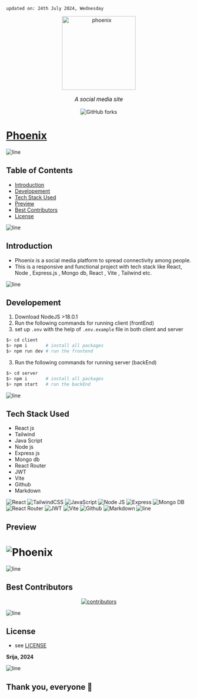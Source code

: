     updated on: 24th July 2024, Wednesday

<div align=center>
    <a href="https://github.com/SrijaAdhya12/phoenix">
        <img width="200" src="https://cdn-icons-png.flaticon.com/512/4553/4553011.png" alt="phoenix">
    </a>
    <p style="font-family: roboto, calibri; font-size:12pt; font-style:italic"> A social media site </p>
    <a src="https://github.com/SrijaAdhya12/phoenix/forks">
        <img alt="GitHub forks" src="https://img.shields.io/github/forks/SrijaAdhya12/phoenix">
    </a>
</div>

# [Phoenix](https://phoenix-client-social.vercel.app)

![line]

## Table of Contents

- [Introduction](#introduction)
- [Developement](#developement)
- [Tech Stack Used](#tech-stack-used)
- [Preview](#preview)
- [Best Contributors](#best-contributors)
- [License](#license)

![line]

## Introduction

- Phoenix is a social media platform to spread connectivity among people.
- This is a responsive and functional project with tech stack like React, Node , Express.js , Mongo db, React , Vite , Tailwind etc.


![line]

## Developement


 1. Download NodeJS >18.0.1
  2. Run the following commands for running client (frontEnd)
  3. set up `.env` with the help of `.env.example` file in both client and server
```sh
$> cd client
$> npm i       # install all packages
$> npm run dev # run the frontend
```
  3. Run the following commands for running server (backEnd)
```sh
$> cd server
$> npm i       # install all packages
$> npm start   # run the backEnd
```

![line]

## Tech Stack Used

- React js
- Tailwind 
- Java Script
- Node js
- Express js
- Mongo db
- React Router
- JWT
- Vite
- Github
- Markdown

![React](https://img.shields.io/badge/react-%2320232a.svg?style=for-the-badge&logo=react&logoColor=%2361DAFB) ![TailwindCSS](https://img.shields.io/badge/tailwindcss-%2338B2AC.svg?style=for-the-badge&logo=tailwind-css&logoColor=blue) ![JavaScript](https://img.shields.io/badge/javascript-%23323330.svg?style=for-the-badge&logo=javascript&logoColor=%23F7DF1E)  ![Node JS](https://img.shields.io/badge/Node.js-43853D?style=for-the-badge&logo=node.js&logoColor=white) ![Express](https://img.shields.io/badge/Express.js-404D59?style=for-the-badge)  ![Mongo DB](https://img.shields.io/badge/MongoDB-4EA94B?style=for-the-badge&logo=mongodb&logoColor=white) ![React Router](https://img.shields.io/badge/React_Router-CA4245?style=for-the-badge&logo=react-router&logoColor=white)  ![JWT](https://img.shields.io/badge/json%20web%20tokens-323330?style=for-the-badge&logo=json-web-tokens&logoColor=pink)  ![Vite](https://img.shields.io/badge/vite-%23000000.svg?style=for-the-badge&logo=vite&logoColor=white) ![Github](https://img.shields.io/badge/github-%23121011.svg?style=for-the-badge&logo=github&logoColor=white) ![Markdown](https://img.shields.io/badge/markdown-%23121011.svg?style=for-the-badge&logo=markdown&logoColor=white)
![line]

## Preview

# ![Phoenix](https://github.com/user-attachments/assets/81b1e803-9e64-45aa-9eba-44c9664eb27e)



![line]

## Best Contributors

<div align="center">
    <a  href="https://github.com/SrijaAdhya12/phoenix/graphs/contributors">
        <img src="https://contrib.rocks/image?repo=SrijaAdhya12/phoenix" alt="contributors" />
    </a>
</div>

![line]

## License

-   see [LICENSE]

**Srija, 2024**

[license]: https://github.com/SrijaAdhya12/phoenix/blob/main/LICENSE


![line]

## Thank you, everyone 💚

[markdown badges]: https://github.com/Ileriayo/markdown-badges
[line]: https://user-images.githubusercontent.com/75939390/137615281-3a875960-92cc-407f-97fe-fd2319bdb252.png
[License]: https:/SrijaAdhya12/virtualR/github.com/blob/main/LICENSE

<!-- 21/07/24 -->

